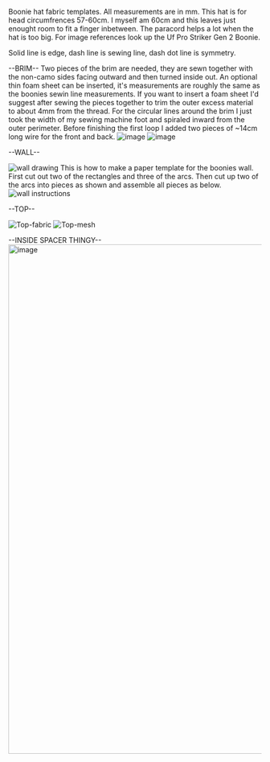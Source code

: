Boonie hat fabric templates.
All measurements are in mm.
This hat is for head circumfrences 57-60cm. I myself am 60cm and this leaves just enought room to fit a finger inbetween.
The paracord helps a lot when the hat is too big. For image references look up the Uf Pro Striker Gen 2 Boonie.

Solid line is edge, dash line is sewing line, dash dot line is symmetry.


--BRIM--
Two pieces of the brim are needed, they are sewn together with the non-camo sides facing outward and then turned inside out. An optional thin foam sheet can be inserted, it's measurements are roughly the same as the boonies sewin line measurements. If you want to insert a foam sheet I'd suggest after sewing the pieces together to trim the outer excess material to about 4mm from the thread. For the circular lines around the brim I just took the width of my sewing machine foot and spiraled inward from the outer perimeter. Before finishing the first loop I added two pieces of ~14cm long wire for the front and back.
![image](https://github.com/b0bTHEbilder/Patterns/assets/132055706/1b621653-0c77-4229-bca8-2550b94a130f)
![image](https://github.com/b0bTHEbilder/Patterns/assets/132055706/765b835d-5f30-48b4-89ba-9af789e85859)

--WALL--

![wall drawing](https://github.com/b0bTHEbilder/Patterns/assets/132055706/740e8488-20ce-40c2-accc-0df9f351fdc3)
This is how to make a paper template for the boonies wall. First cut out two of the rectangles and three of the arcs. Then cut up two of the arcs into pieces as shown and assemble all pieces as below.
![wall instructions](https://github.com/b0bTHEbilder/Patterns/assets/132055706/d0073501-4e46-4dbe-8b62-3404b5b7c81a)

--TOP--

![Top-fabric](https://github.com/b0bTHEbilder/Patterns/assets/132055706/a0c2771c-79bc-4add-9276-c3d800513a7c)
![Top-mesh](https://github.com/b0bTHEbilder/Patterns/assets/132055706/a384b3b7-097b-4a51-ac53-7809e45412f9)

--INSIDE SPACER THINGY--  
<img width="1014" alt="image" src="https://github.com/b0bTHEbilder/Patterns/assets/132055706/e4f11784-cdd9-4ef9-85a6-fcd700776f81">

